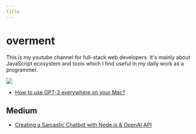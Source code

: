 ```yaml
---
title
---
```


# overment

This is my youtube channel for full-stack web developers. It's mainly about JavaScript ecosystem and tools which I find useful in my daily work as a programmer. 


![](https://cloud.overment.com/Frame-1-1671316266.svg)

- [How to use GPT-3 everywhere on your Mac?](https://www.youtube.com/watch?v=CN0SZ33x0bE)

## Medium

- [Creating a Sarcastic Chatbot with Node.js & OpenAI API](https://medium.com/@overment/sarcastic-gpt-3-chatbot-who-can-remember-anything-built-in-node-js-openai-api-a84d64d5febc)